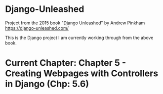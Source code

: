 # Django-Unleashed

Project from the 2015 book "Django Unleashed" by Andrew Pinkham
https://django-unleashed.com/

This is the Django project I am currently working through from the above book.

# Current Chapter: Chapter 5 - Creating Webpages with Controllers in Django (Chp: 5.6)

